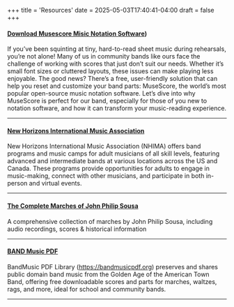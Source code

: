 +++
title = 'Resources'
date = 2025-05-03T17:40:41-04:00
draft = false
+++

#### [Download Musescore Misic Notation Software](https://musescore.org/en/download))
If you’ve been squinting at tiny, hard-to-read sheet music during rehearsals, you’re not alone! Many of us in community bands like ours face the challenge of working with scores that just don’t suit our needs. Whether it’s small font sizes or cluttered layouts, these issues can make playing less enjoyable. The good news? There’s a free, user-friendly solution that can help you reset and customize your band parts: MuseScore, the world’s most popular open-source music notation software. Let’s dive into why MuseScore is perfect for our band, especially for those of you new to notation software, and how it can transform your music-reading experience.

---

#### [New Horizons International Music Association](https://newhorizonsmusic.org)
New Horizons International Music Association (NHIMA) offers band programs and music camps for adult musicians of all skill levels, featuring advanced and intermediate bands at various locations across the US and Canada. These programs provide opportunities for adults to engage in music-making, connect with other musicians, and participate in both in-person and virtual events.

---

#### [The Complete Marches of John Philip Sousa](https://www.marineband.marines.mil/Audio-Resources/The-Complete-Marches-of-John-Philip-Sousa/)
A comprehensive collection of marches by John Philip Sousa, including audio recordings, scores & historical information

---

#### [BAND Music PDF](https://bandmusicpdf.org/)
BandMusic PDF Library (https://bandmusicpdf.org) preserves and shares public domain band music from the Golden Age of the American Town Band, offering free downloadable scores and parts for marches, waltzes, rags, and more, ideal for school and community bands. 

---


